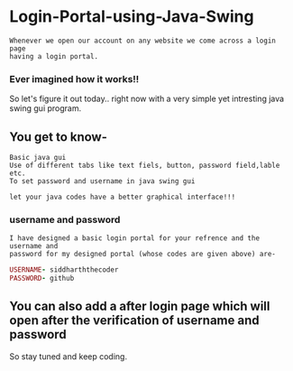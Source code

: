 # Login-Portal-using-Java-Swing
```
Whenever we open our account on any website we come across a login page
having a login portal. 
```
### Ever imagined how it works!!
So let's figure it out today.. right now with a very simple yet intresting 
java swing gui program.

## You get to know-
```
Basic java gui 
Use of different tabs like text fiels, button, password field,lable etc.
To set password and username in java swing gui

let your java codes have a better graphical interface!!!
```
### username and password 
```
I have designed a basic login portal for your refrence and the username and
password for my designed portal (whose codes are given above) are-
```
```ruby
USERNAME- siddharththecoder
PASSWORD- github
```
## You can also add a after login page which will open after the verification of username and password

So stay tuned and keep coding.
